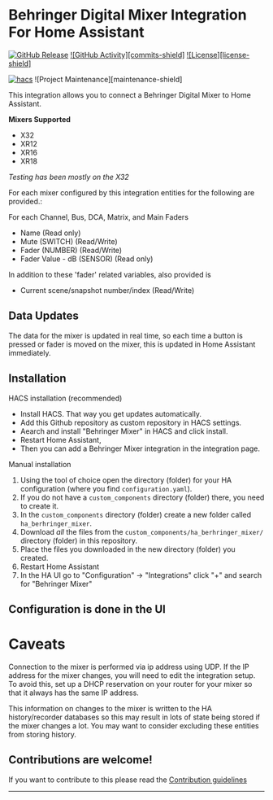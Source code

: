 # Behringer Digital Mixer Integration For Home Assistant

[![GitHub Release][releases-shield]][releases]
[![GitHub Activity][commits-shield]][commits]
[![License][license-shield]](LICENSE)

[![hacs][hacsbadge]][hacs]
![Project Maintenance][maintenance-shield]


This integration allows you to connect a Behringer Digital Mixer to Home Assistant.

**Mixers Supported**
- X32
- XR12
- XR16
- XR18

*Testing has been mostly on the X32*

For each mixer configured by this integration entities for the following are provided.:

For each Channel, Bus, DCA, Matrix, and Main Faders
 - Name (Read only)
 - Mute (SWITCH) (Read/Write)
 - Fader (NUMBER) (Read/Write)
 - Fader Value - dB (SENSOR) (Read only)

In addition to these 'fader' related variables, also provided is
 - Current scene/snapshot number/index (Read/Write)

## Data Updates
The data for the mixer is updated in real time, so each time a button is pressed or fader is moved on the mixer, this is updated in Home Assistant immediately.




## Installation

HACS installation (recommended)
- Install HACS. That way you get updates automatically.
- Add this Github repository as custom repository in HACS settings.
- Aearch and install "Behringer Mixer" in HACS and click install.
- Restart Home Assistant,
- Then you can add a Behringer Mixer integration in the integration page.

Manual installation

1. Using the tool of choice open the directory (folder) for your HA configuration (where you find `configuration.yaml`).
1. If you do not have a `custom_components` directory (folder) there, you need to create it.
1. In the `custom_components` directory (folder) create a new folder called `ha_berhringer_mixer`.
1. Download _all_ the files from the `custom_components/ha_berhringer_mixer/` directory (folder) in this repository.
1. Place the files you downloaded in the new directory (folder) you created.
1. Restart Home Assistant
1. In the HA UI go to "Configuration" -> "Integrations" click "+" and search for "Behringer Mixer"



## Configuration is done in the UI

<!---->

# Caveats
Connection to the mixer is performed via ip address using UDP. If the IP address for the mixer changes, you will need to edit the integration setup. To avoid this, set up a DHCP reservation on your router for your mixer so that it always has the same IP address.

This information on changes to the mixer is written to the HA history/recorder databases so this may result in lots of state being stored if the mixer changes a lot.  You may want to consider excluding these entities from storing history.




## Contributions are welcome!

If you want to contribute to this please read the [Contribution guidelines](CONTRIBUTING.md)

***


[commits]: https://github.com/wrodie/ha_behringer_mixer/commits/main
[hacs]: https://github.com/hacs/integration
[hacsbadge]: https://img.shields.io/badge/HACS-Custom-orange.svg?style=for-the-badge
[releases-shield]: https://img.shields.io/github/release/wrodie/ha_behringer_mixer.svg?style=for-the-badge
[releases]: https://github.com/wrodie/ha_behringer_mixer/releases
